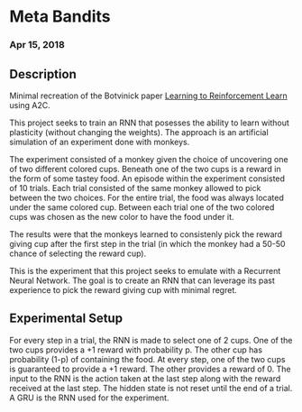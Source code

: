 # Meta Bandits
### Apr 15, 2018

## Description
Minimal recreation of the Botvinick paper [Learning to Reinforcement Learn](https://arxiv.org/abs/1611.05763) using A2C.

This project seeks to train an RNN that posesses the ability to learn without plasticity (without changing the weights). The approach is an artificial simulation of an experiment done with monkeys. 

The experiment consisted of a monkey given the choice of uncovering one of two different colored cups. Beneath one of the two cups is a reward in the form of some tastey food. An episode within the experiment consisted of 10 trials. Each trial consisted of the same monkey allowed to pick between the two choices. For the entire trial, the food was always located under the same colored cup. Between each trial one of the two colored cups was chosen as the new color to have the food under it. 

The results were that the monkeys learned to consistenly pick the reward giving cup after the first step in the trial (in which the monkey had a 50-50 chance of selecting the reward cup). 

This is the experiment that this project seeks to emulate with a Recurrent Neural Network. The goal is to create an RNN that can leverage its past experience to pick the reward giving cup with minimal regret.

## Experimental Setup
For every step in a trial, the RNN is made to select one of 2 cups. One of the two cups provides a +1 reward with probability p. The other cup has probability (1-p) of containing the food. At every step, one of the two cups is guaranteed to provide a +1 reward. The other provides a reward of 0. The input to the RNN is the action taken at the last step along with the reward received at the last step. The hidden state is not reset until the end of a trial. A GRU is the RNN used for the experiment.
